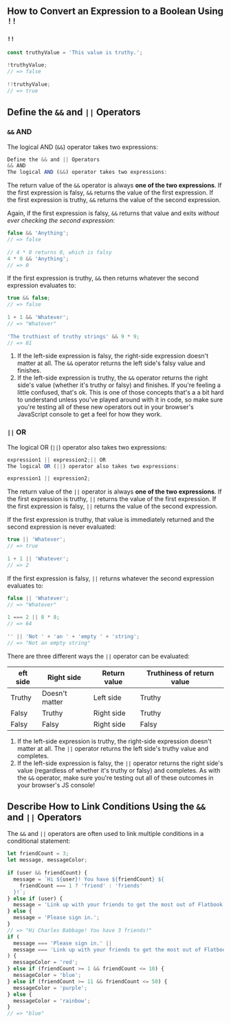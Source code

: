 ##  How to Convert an Expression to a Boolean Using `!!`

### `!!`

```js
const truthyValue = 'This value is truthy.';
 
!truthyValue;
// => false
 
!!truthyValue;
// => true
```

## Define the `&&` and `||` Operators

### `&&` AND

The logical AND (`&&`) operator takes two expressions:

```js
Define the && and || Operators
&& AND
The logical AND (&&) operator takes two expressions:
```

The return value of the `&&` operator is always **one of the two expressions**. If the first expression is falsy, `&&` returns the value of the first expression. If the first expression is truthy, `&&` returns the value of the second expression.

Again, if the first expression is falsy, `&&` returns that value and exits *without ever checking the second expression*:

```js
false && 'Anything';
// => false
 
// 4 * 0 returns 0, which is falsy
4 * 0 && 'Anything';
// => 0
```

If the first expression is truthy, `&&` then returns whatever the second expression evaluates to:

```js
true && false;
// => false
 
1 + 1 && 'Whatever';
// => "Whatever"
 
'The truthiest of truthy strings' && 9 * 9;
// => 81
```

1. If the left-side expression is falsy, the right-side expression doesn't matter at all. The `&&` operator returns the left side's falsy value and finishes.
2. If the left-side expression is truthy, the `&&` operator returns the right side's value (whether it's truthy or falsy) and finishes. If you're feeling a little confused, that's ok. This is one of those concepts that's a a bit hard to understand unless you've played around with it in code, so make sure you're testing all of these new operators out in your browser's JavaScript console to get a feel for how they work.

### `||` OR

The logical OR (`||`) operator also takes two expressions:

```js
expression1 || expression2;|| OR
The logical OR (||) operator also takes two expressions:

expression1 || expression2;
```

The return value of the `||` operator is always **one of the two expressions**. If the first expression is truthy, `||` returns the value of the first expression. If the first expression is falsy, `||` returns the value of the second expression.

If the first expression is truthy, that value is immediately returned and the second expression is never evaluated:

```js
true || 'Whatever';
// => true
 
1 + 1 || 'Whatever';
// => 2
```

If the first expression is falsy, `||` returns whatever the second expression evaluates to:

```js
false || 'Whatever';
// => "Whatever"
 
1 === 2 || 8 * 8;
// => 64
 
'' || 'Not ' + 'an ' + 'empty ' + 'string';
// => "Not an empty string"
```

There are three different ways the `||` operator can be evaluated:

| eft side | Right side     | Return value | Truthiness of return value |
| -------- | -------------- | ------------ | -------------------------- |
| Truthy   | Doesn't matter | Left side    | Truthy                     |
| Falsy    | Truthy         | Right side   | Truthy                     |
| Falsy    | Falsy          | Right side   | Falsy                      |

1. If the left-side expression is truthy, the right-side expression doesn't matter at all. The `||` operator returns the left side's truthy value and completes.
2. If the left-side expression is falsy, the `||` operator returns the right side's value (regardless of whether it's truthy or falsy) and completes. As with the `&&` operator, make sure you're testing out all of these outcomes in your browser's JS console!

## Describe How to Link Conditions Using the `&&` and `||` Operators

The `&&` and `||` operators are often used to link multiple conditions in a conditional statement:

```js
let friendCount = 3;
let message, messageColor;
 
if (user && friendCount) {
  message = `Hi ${user}! You have ${friendCount} ${
    friendCount === 1 ? 'friend' : 'friends'
  }!`;
} else if (user) {
  message = 'Link up with your friends to get the most out of Flatbook!';
} else {
  message = 'Please sign in.';
}
// => "Hi Charles Babbage! You have 3 friends!"
if (
  message === 'Please sign in.' ||
  message === 'Link up with your friends to get the most out of Flatbook!'
) {
  messageColor = 'red';
} else if (friendCount >= 1 && friendCount <= 10) {
  messageColor = 'blue';
} else if (friendCount >= 11 && friendCount <= 50) {
  messageColor = 'purple';
} else {
  messageColor = 'rainbow';
}
// => "blue"
```

